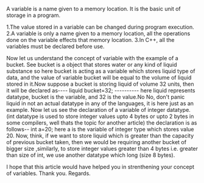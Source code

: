 A variable is a name given to a memory location. It is the basic unit of storage in a program.

1.The value stored in a variable can be changed during program execution.
2.A variable is only a name given to a memory location, all the operations done on the variable effects that memory    location.
3.In C++, all the variables must be declared before use.

Now let us understand the concept of variable with the example of a bucket. See bucket is a object that stores water or any kind of liquid substance so here bucket is acting as a variable which stores liquid type of data, and the value of variable bucket will be equal to the volume of liquid stored in it.Now suppose a bucket is storing liquid of volume 32 units, then it will be declared as----     liquid bucket=32; ---------- here liquid represents datatype, bucket is the variable, and 32 is the value.No No, don't panic liquid in not an actual datatype in any of the languages, it is here just as an example.
Now let us see the declaration of  a variable of integer datatype.(int datatype is used to store integer values upto 4 bytes or upto 2 bytes in some compilers, well thats the topic for another article) the declaration is as follows--
                                                              int a=20;
here a is the variable of integer type which stores value 20.
Now, think, if we want to store liquid which is greater than the capacity of previous bucket taken, then we would be requiring another bucket of bigger size ,similarly, to store integer values greater than 4 bytes i.e. greater than size of int, we use another datatype which long (size 8 bytes).

I hope that this article would have helped you in strenthening your concept of variables.
Thank you. 
Regards.
